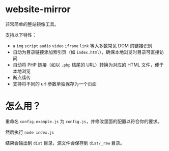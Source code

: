 # website-mirror

非常简单的整站镜像工具。

支持以下特性：

-   `a` `img` `script` `audio` `video` `iframe` `link` 等大多数常见 DOM 的链接识别
-   自动为目录链接添加索引页（如 `index.html`），确保本地浏览时目录可直接访问
-   自动将 PHP 链接（如以 `.php` 结尾的 URL）转换为对应的 HTML 文件，便于本地浏览
-   断点续传
-   支持将不同的 url 参数单独保存为一个页面

# 怎么用？

重命名 `config.example.js` 为 `config.js`，并修改里面的配置以符合你的要求。

然后执行 `node index.js`

结果会输出到 `dist` 目录，源文件会保存到 `dist/_raw` 目录。
